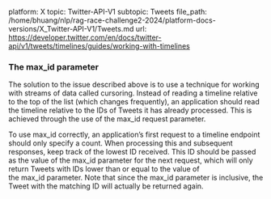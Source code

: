 platform: X
topic: Twitter-API-V1
subtopic: Tweets
file_path: /home/bhuang/nlp/rag-race-challenge2-2024/platform-docs-versions/X_Twitter-API-V1/Tweets.md
url: https://developer.twitter.com/en/docs/twitter-api/v1/tweets/timelines/guides/working-with-timelines

### The max\_id parameter

The solution to the issue described above is to use a technique for working with streams of data called cursoring. Instead of reading a timeline relative to the top of the list (which changes frequently), an application should read the timeline relative to the IDs of Tweets it has already processed. This is achieved through the use of the max\_id request parameter.

To use max\_id correctly, an application’s first request to a timeline endpoint should only specify a count. When processing this and subsequent responses, keep track of the lowest ID received. This ID should be passed as the value of the max\_id parameter for the next request, which will only return Tweets with IDs lower than or equal to the value of the max\_id parameter. Note that since the max\_id parameter is inclusive, the Tweet with the matching ID will actually be returned again.